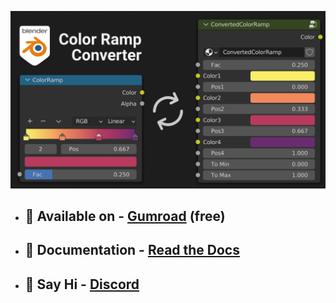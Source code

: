 ![ColorRampConverter](docs/images/colorrampconverter_index.png)


- ## 🛒 Available on - <a class="gumroad-button" href="https://davidelek.gumroad.com/l/colorrampconverter">Gumroad</a> (free)

- ## 📄 Documentation - <a href="">Read the Docs</a> 

- ## 👋 Say Hi - <a href="https://discord.gg/m8ct5xYMCU">Discord</a> 